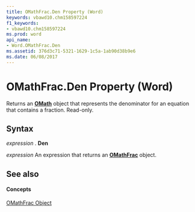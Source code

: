 ```yaml
---
title: OMathFrac.Den Property (Word)
keywords: vbawd10.chm158597224
f1_keywords:
- vbawd10.chm158597224
ms.prod: word
api_name:
- Word.OMathFrac.Den
ms.assetid: 376d3c71-5321-1629-1c5a-1ab90d38b9e6
ms.date: 06/08/2017
---
```



# OMathFrac.Den Property (Word)

Returns an  **[OMath](Word.OMath.md)** object that represents the denominator for an equation that contains a fraction. Read-only.


## Syntax

 _expression_ . **Den**

 _expression_ An expression that returns an **[OMathFrac](Word.OMathFrac.md)** object.


## See also


#### Concepts


[OMathFrac Object](Word.OMathFrac.md)

